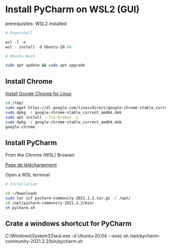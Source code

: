 # Install PyCharm on WSL2 (GUI)

prerequisites: WSL2 installed

```Powershell
# Powershell

wsl -l -o
wsl --install -d Ubuntu-20.04
```

```Bash
# Ubuntu Bash

sudo apt update && sudo apt upgrade

```

## Install Chrome

[Install Google Chrome for Linux](https://docs.microsoft.com/en-us/windows/wsl/tutorials/gui-apps#install-google-chrome-for-linux)

```Bash
cd /tmp/
sudo wget https://dl.google.com/linux/direct/google-chrome-stable_current_amd64.deb
sudo dpkg -i google-chrome-stable_current_amd64.deb
sudo apt install --fix-broken -y
sudo dpkg -i google-chrome-stable_current_amd64.deb
google-chrome
```

## Install PyCharm
From the Chrome (WSL) Browser

[Page de téléchargement](https://www.jetbrains.com/fr-fr/pycharm/download/#section=linux)

Open a WSL terminal

```Bash
# Installation

cd ~/Downloads
sudo tar xzf pycharm-community-2021.2.2.tar.gz -C /opt/
cd /opt/pycharm-community-2021.2.2/bin/
sh pycharm.sh

```

## Crate a windows shortcut for PyCharm

C:\Windows\System32\wsl.exe -d Ubuntu-20.04 --exec sh /opt/pycharm-community-2021.2.2/bin/pycharm.sh
